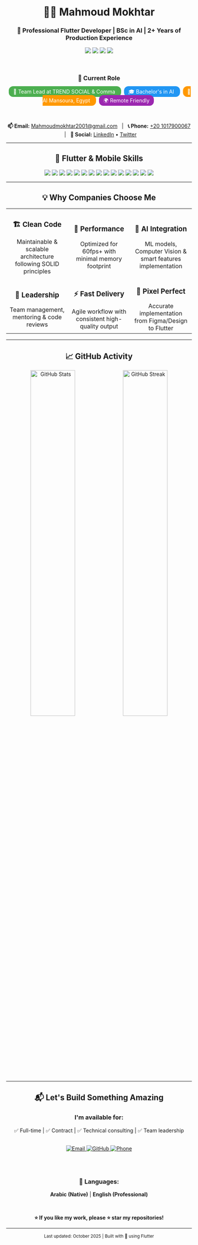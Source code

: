 <div align="center">

# 👨‍💻 Mahmoud Mokhtar
### 🚀 Professional Flutter Developer | BSc in AI | 2+ Years of Production Experience

<p align="center">
  <img src="https://img.shields.io/badge/Experience-2%2B%20Years-blue?style=for-the-badge&logo=rocket&logoColor=white" />
  <img src="https://img.shields.io/badge/Flutter-Expert-02569B?style=for-the-badge&logo=flutter&logoColor=white" />
  <img src="https://img.shields.io/badge/Projects-12%2B-success?style=for-the-badge&logo=github&logoColor=white" />
  <img src="https://img.shields.io/badge/AI-Powered-FF6F00?style=for-the-badge&logo=brain&logoColor=white" />
</p>

<br>

<p align="center">
<div align="center">

### 🎯 Current Role
<p align="center">
  <span style="background-color:#4CAF50;color:white;padding:6px 12px;border-radius:12px;margin:4px;">
    🎯 Team Lead at TREND SOCIAL & Comma
  </span>
  <span style="background-color:#2196F3;color:white;padding:6px 12px;border-radius:12px;margin:4px;">
    🎓 Bachelor's in AI
  </span>
  <span style="background-color:#FF9800;color:white;padding:6px 12px;border-radius:12px;margin:4px;">
    📍 Al Mansoura, Egypt
  </span>
  <span style="background-color:#9C27B0;color:white;padding:6px 12px;border-radius:12px;margin:4px;">
    🌍 Remote Friendly
  </span>
</p>


<br>

<p align="center">
  <strong>📫 Email:</strong> <a href="mailto:Mahmoudmokhtar2001@gmail.com">Mahmoudmokhtar2001@gmail.com</a> &nbsp;&nbsp;|&nbsp;&nbsp;
  <strong>📞 Phone:</strong> <a href="tel:+201017900067">+20 1017900067</a> &nbsp;&nbsp;|&nbsp;&nbsp;
  <strong>🔗 Social:</strong> 
  <a href="https://www.linkedin.com/in/eng-mahmoud-mokhtar/">LinkedIn</a> • 
  <a href="https://twitter.com/EngMahmoudMokhtar">Twitter</a>
</p>

</div>

---

## 🚀 Flutter & Mobile Skills

<div align="center">

<img src="https://img.shields.io/badge/Flutter-02569B?style=for-the-badge&logo=flutter&logoColor=white" />
<img src="https://img.shields.io/badge/Dart-0175C2?style=for-the-badge&logo=dart&logoColor=white" />
<img src="https://img.shields.io/badge/Bloc-000000?style=for-the-badge&logo=flutter&logoColor=white" />
<img src="https://img.shields.io/badge/Provider-42A5F5?style=for-the-badge&logo=flutter&logoColor=white" />
<img src="https://img.shields.io/badge/GetX-FF6F00?style=for-the-badge&logo=flutter&logoColor=white" />
<img src="https://img.shields.io/badge/Firebase-FFCA28?style=for-the-badge&logo=firebase&logoColor=black" />
<img src="https://img.shields.io/badge/Cloud_Firestore-FFA000?style=for-the-badge&logo=googlecloud&logoColor=white" />
<img src="https://img.shields.io/badge/SQLite-003B57?style=for-the-badge&logo=sqlite&logoColor=white" />
<img src="https://img.shields.io/badge/REST_API-009688?style=for-the-badge&logo=fastapi&logoColor=white" />
<img src="https://img.shields.io/badge/Clean_Architecture-6A1B9A?style=for-the-badge" />
<img src="https://img.shields.io/badge/MVVM-00897B?style=for-the-badge" />
<img src="https://img.shields.io/badge/Repository_Pattern-FF5722?style=for-the-badge" />
<img src="https://img.shields.io/badge/iOS-000000?style=for-the-badge&logo=apple&logoColor=white" />
<img src="https://img.shields.io/badge/Android-3DDC84?style=for-the-badge&logo=android&logoColor=white" />
<img src="https://img.shields.io/badge/Desktop-607D8B?style=for-the-badge" />

</div>

---

## 💡 Why Companies Choose Me

<div align="center">

<table>
<tr>
<td width="33%" align="center">
<h3>🏗️ Clean Code</h3>
Maintainable & scalable architecture following SOLID principles
</td>
<td width="33%" align="center">
<h3>🚀 Performance</h3>
Optimized for 60fps+ with minimal memory footprint
</td>
<td width="33%" align="center">
<h3>🤖 AI Integration</h3>
ML models, Computer Vision & smart features implementation
</td>
</tr>
<tr>
<td width="33%" align="center">
<h3>👥 Leadership</h3>
Team management, mentoring & code reviews
</td>
<td width="33%" align="center">
<h3>⚡ Fast Delivery</h3>
Agile workflow with consistent high-quality output
</td>
<td width="33%" align="center">
<h3>🎨 Pixel Perfect</h3>
Accurate implementation from Figma/Design to Flutter
</td>
</tr>
</table>

</div>

---

## 📈 GitHub Activity

<div align="center">

<img src="https://github-readme-stats.vercel.app/api?username=Eng-Mahmoud-Mokhtar&show_icons=true&theme=tokyonight&count_private=true&hide_border=true" alt="GitHub Stats" width="49%" />
<img src="https://github-readme-streak-stats.herokuapp.com/?user=Eng-Mahmoud-Mokhtar&theme=tokyonight&hide_border=true" alt="GitHub Streak" width="49%" />

</div>

---

## 📬 Let's Build Something Amazing

<div align="center">

### I'm available for:
✅ Full-time | ✅ Contract | ✅ Technical consulting | ✅ Team leadership

<br>

<a href="mailto:Mahmoudmokhtar2001@gmail.com">
  <img src="https://img.shields.io/badge/Email_Me-D14836?style=for-the-badge&logo=gmail&logoColor=white" alt="Email" />
</a>
<a href="https://github.com/Eng-Mahmoud-Mokhtar">
  <img src="https://img.shields.io/badge/View_Profile-181717?style=for-the-badge&logo=github&logoColor=white" alt="GitHub" />
</a>
<a href="tel:01017900067">
  <img src="https://img.shields.io/badge/Call_Me-25D366?style=for-the-badge&logo=whatsapp&logoColor=white" alt="Phone" />
</a>

<br><br>

### 💬 Languages:
**Arabic (Native)** | **English (Professional)**

<br>

**⭐ If you like my work, please ⭐ star my repositories!**

</div>

---

<div align="center">
<sub>Last updated: October 2025 | Built with 💙 using Flutter</sub>
</div>

